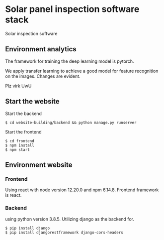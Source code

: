 # Solar panel inspection software stack

Solar inspection software 


## Environment analytics
The framework for training the deep learning model is pytorch.

We apply transfer learning to achieve a good model for feature recognition on the images.
Changes are evident.

Plz virk UwU

## Start the website
Start the backend
```console
$ cd website-building/backend && python manage.py runserver
```
Start the frontend
```console
$ cd frontend
$ npm install
$ npm start
```
## Environment website
### Frontend
Using react with node version 12.20.0 and npm 6.14.8. Frontend framework is react.

### Backend
using python version 3.8.5. Utilizing django as the backend for. 

```console
$ pip install django
$ pip install djangorestframework django-cors-headers
```

